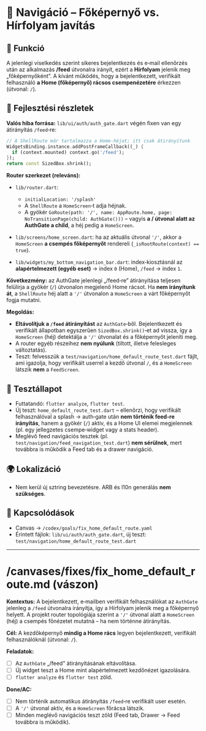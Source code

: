 # 🧭 Navigáció – Főképernyő vs. Hírfolyam javítás

## 🎯 Funkció

A jelenlegi viselkedés szerint sikeres bejelentkezés és e‑mail ellenőrzés után az alkalmazás **/feed** útvonalra irányít, ezért a **Hírfolyam** jelenik meg „főképernyőként”. A kívánt működés, hogy a bejelentkezett, verifikált felhasználó **a Home (főképernyő) rácsos csempenézetére** érkezzen (útvonal: `/`).

## 🧠 Fejlesztési részletek

**Valós hiba forrása:** `lib/ui/auth/auth_gate.dart` végén fixen van egy átirányítás `/feed`‑re:

```dart
// A ShellRoute már tartalmazza a Home-héjat; itt csak átirányítunk
WidgetsBinding.instance.addPostFrameCallback((_) {
  if (context.mounted) context.go('/feed');
});
return const SizedBox.shrink();
```

**Router szerkezet (releváns):**

* `lib/router.dart`:

  * `initialLocation: '/splash'`
  * A `ShellRoute` a `HomeScreen`‑t adja héjnak.
  * A gyökér `GoRoute(path: '/', name: AppRoute.home, page: NoTransitionPage(child: AuthGate()))` – vagyis **a / útvonal alatt az AuthGate a child**, a héj pedig a `HomeScreen`.
* `lib/screens/home_screen.dart`: ha az aktuális útvonal `'/'`, akkor a `HomeScreen` **a csempés főképernyőt** rendereli (`_isRootRoute(context) == true`).
* `lib/widgets/my_bottom_navigation_bar.dart`: index‑kiosztásnál az **alapértelmezett (egyéb eset)** → index `0` (Home), `/feed` → index `1`.

**Következmény:** az AuthGate jelenlegi „/feed‑re” átirányítása teljesen felülírja a gyökér (`/`) útvonalon megjelenő Home rácsot. Ha **nem irányítunk át**, a `ShellRoute` héj alatt a `'/'` útvonalon a `HomeScreen` a várt főképernyőt fogja mutatni.

**Megoldás:**

* **Eltávolítjuk a `/feed` átirányítást** az `AuthGate`‑ből. Bejelentkezett és verifikált állapotban egyszerűen `SizedBox.shrink()`‑et ad vissza, így a `HomeScreen` (héj) detektálja a `'/'` útvonalat és a főképernyőt jeleníti meg.
* A router egyéb részeihez **nem nyúlunk** (tiltott, illetve felesleges változtatás).
* Teszt: felvesszük a `test/navigation/home_default_route_test.dart` fájlt, ami igazolja, hogy verifikált userrel a kezdő útvonal `/`, és a `HomeScreen` látszik **nem** a `FeedScreen`.

## 🧪 Tesztállapot

* Futtatandó: `flutter analyze`, `flutter test`.
* Új teszt: `home_default_route_test.dart` – ellenőrzi, hogy verifikált felhasználóval a splash → auth‑gate után **nem történik feed‑re irányítás**, hanem a gyökér (`/`) aktív, és a Home UI elemei megjelennek (pl. egy jellegzetes csempe‑widget vagy a stats header).
* Meglévő feed navigációs tesztek (pl. `test/navigation/feed_navigation_test.dart`) **nem sérülnek**, mert továbbra is működik a Feed tab és a drawer navigáció.

## 🌍 Lokalizáció

* Nem kerül új sztring bevezetésre. ARB és l10n generálás **nem szükséges**.

## 📎 Kapcsolódások

* Canvas → `/codex/goals/fix_home_default_route.yaml`
* Érintett fájlok: `lib/ui/auth/auth_gate.dart`, új teszt: `test/navigation/home_default_route_test.dart`

---

# /canvases/fixes/fix\_home\_default\_route.md (vászon)

**Kontextus:** A bejelentkezett, e‑mailben verifikált felhasználókat az `AuthGate` jelenleg a `/feed` útvonalra irányítja, így a Hírfolyam jelenik meg a főképernyő helyett. A projekt router topológiája szerint a `'/'` útvonal alatt a `HomeScreen` (héj) a csempés főnézetet mutatná – ha nem történne átirányítás.

**Cél:** A kezdőképernyő **mindig a Home rács** legyen bejelentkezett, verifikált felhasználóknál (útvonal: `/`).

**Feladatok:**

* [ ] Az `AuthGate` „/feed” átirányításának eltávolítása.
* [ ] Új widget teszt a Home mint alapértelmezett kezdőnézet igazolására.
* [ ] `flutter analyze` és `flutter test` zöld.

**Done/AC:**

* [ ] Nem történik automatikus átirányítás `/feed`‑re verifikált user esetén.
* [ ] A `'/'` útvonal aktív, és a `HomeScreen` főrácsa látszik.
* [ ] Minden meglévő navigációs teszt zöld (Feed tab, Drawer → Feed továbbra is működik).
